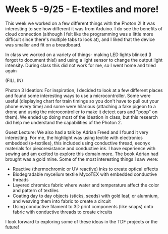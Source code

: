 # Week 5 -9/25 - E-textiles and more! #

This week we worked on a few different things with the Photon 2! It was interesting to see how different it was from Arduino. I do see the benefits of cloud connection (although I felt like the programming was a little more difficult since there's multiple tabs to look at), and I liked that the device was smaller and fit on a breadboard. 

In class we worked on a variety of things- making LED lights blinked (I forgot to document this!) and using a light sensor to change the output light intensity. During class this did not work for me, so I went home and tried again 


(FILL IN)

Photon 3 Ideation:
For inspiration, I decided to look at a few different places and found some interesting ways to use a microcontroller. Some were useful (displaying chart for train timings so you don't have to pull out your phone every time) and some were hilarious (attaching a fake pigeon to a drone and usnig the microcontroller to make it detect cars and "poop" on them). We ended up doing most of the ideation in class, but this research did help me understand the capabilities of the Photon 2. 

Guest Lecture:
We also had a talk by Adrian Freed and I found it very interesting. For me, the highlight was using textile with electronics embedded (e-textiles), this included using conductive thread, eeonyx materials for piexoresistance and conductive ink. I have experience with sewing and am excited to explore this domain more. The book Adrian had brought was a gold mine. Some of the most interesting things I saw were: 
- Reactive (thermochromic or UV reactive) inks to create optical effects
- Biodegradable mycelium textile MycoTEX with embedded conductive threads
- Layered chromics fabric where water and temperature affect the color and pattern of textiles
- Coating day to day objects (sticks, seeds) with gold leaf, or alumnium, and weaving them into fabric to create a circuit
- Using conductive filament to 3D print components (like snaps) onto fabric with conductive threads to create circuits

I look forward to exploring some of these ideas in the TDF projects or the future!
